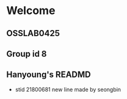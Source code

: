 # Welcome
## OSSLAB0425
## Group id 8
## Hanyoung's READMD
* stid 21800681
new line made by seongbin
